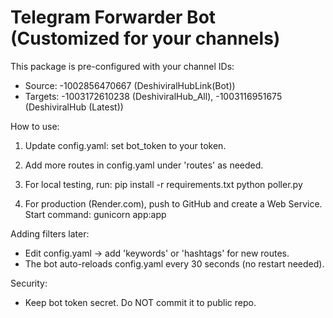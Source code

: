 # Telegram Forwarder Bot (Customized for your channels)

This package is pre-configured with your channel IDs:
- Source: -1002856470667 (DeshiviralHubLink(Bot))
- Targets: -1003172610238 (DeshiviralHub_All), -1003116951675 (DeshiviralHub (Latest))

How to use:
1. Update config.yaml: set bot_token to your token.
2. Add more routes in config.yaml under 'routes' as needed.
3. For local testing, run:
   pip install -r requirements.txt
   python poller.py

4. For production (Render.com), push to GitHub and create a Web Service. Start command: gunicorn app:app

Adding filters later:
- Edit config.yaml -> add 'keywords' or 'hashtags' for new routes.
- The bot auto-reloads config.yaml every 30 seconds (no restart needed).

Security:
- Keep bot token secret. Do NOT commit it to public repo.

